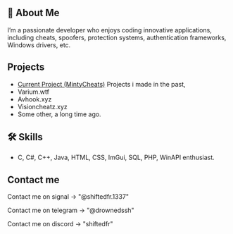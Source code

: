 
## 🚀 About Me
I’m a passionate developer who enjoys coding innovative applications, including cheats, spoofers, protection systems, authentication frameworks, Windows drivers, etc.





## Projects



 - [Current Project (MintyCheats)](https://awesomeopensource.com/project/elangosundar/awesome-README-templates)
Projects i made in the past, 
- Varium.wtf
- Avhook.xyz
- Visioncheatz.xyz
- Some other, a long time ago.


## 🛠 Skills
- C, C#, C++, Java, HTML, CSS, ImGui, SQL, PHP, WinAPI enthusiast.


## Contact me

Contact me on signal -> "@shiftedfr.1337"

Contact me on telegram -> "@drownedssh"

Contact me on discord -> "shiftedfr"
